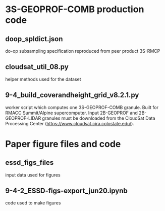 # 3S-GEOPROF-COMB production code

## doop_spldict.json
do-op subsampling specification reproduced from peer product 3S-RMCP

## cloudsat_util_08.py
helper methods used for the dataset

## 9-4_build_coverandheight_grid_v8.2.1.py
worker script which computes one 3S-GEOPROF-COMB granule. Built for RMACC Summit/Alpine supercomputer. Input 2B-GEOPROF and 2B-GEOPROF-LIDAR granules must be downloaded from the CloudSat Data Processing Center (https://www.cloudsat.cira.colostate.edu/).

# Paper figure files and code

## essd_figs_files
input data used for figures

## 9-4-2_ESSD-figs-export_jun20.ipynb
code used to make figures
